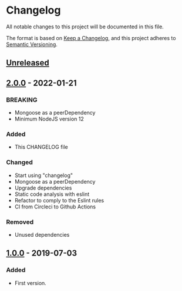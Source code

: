 # Changelog

All notable changes to this project will be documented in this file.

The format is based on [Keep a Changelog](https://keepachangelog.com/en/1.0.0/),
and this project adheres to [Semantic Versioning](https://semver.org/spec/v2.0.0.html).

## [Unreleased]

## [2.0.0] - 2022-01-21

### BREAKING

- Mongoose as a peerDependency
- Minimum NodeJS version 12

### Added

- This CHANGELOG file

### Changed

- Start using "changelog"
- Mongoose as a peerDependency
- Upgrade dependencies
- Static code analysis with eslint
- Refactor to comply to the Eslint rules
- CI from Circleci to Github Actions

### Removed

- Unused dependencies

## [1.0.0] - 2019-07-03

### Added

- First version.

[Unreleased]: https://github.com/Genially/mongoose-mimic/compare/v2.0.0...HEAD
[2.0.0]: https://github.com/Genially/mongoose-mimic/compare/v1.0.0...v2.0.0
[1.0.0]: https://github.com/Genially/mongoose-mimic/releases/tag/1.0.0
